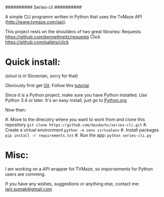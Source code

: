 ##########
Series-cli
##########

A simple CLI programm written in Python that uses the
TvMaze API (http://www.tvmaze.com/api).

This project rests on the shoulders of two great libraries:
    Requests https://github.com/kennethreitz/requests
    Click    https://github.com/pallets/click

Quick install:
==============
(stout is in Slovenian, sorry for that)

Obviously first get [Git](https://git-scm.com/). Follow this [tutorial](https://help.github.com/articles/set-up-git/).

Since it is a Python project, make sure you have Python installed. Use Python 3.4 or later. It's an easy install, just
go to [Python.org](http://python.org)

Now then:

#. Move to the direcotry where you want to work from and 
clone this repository `git clone https://github.com/dasdachs/series-cli.git`
#. Create a virtual environment `python -m venv virtualenv`
#. Install packages `pip install -r requirements.txt`
#. Run the app: `python series-cli.py`

Misc:
=====

I am working on a API wrapper fot TVMaze, so imporvements for Python users are comming.

If you have any wishes, suggestions or anything else, contact me: <jani.sumak@gmail.com>
